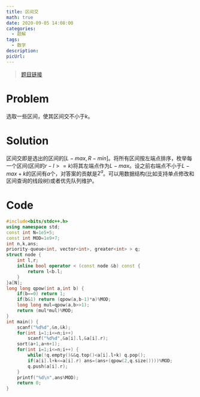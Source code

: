 ```yaml
---
title: 区间交
math: true
date: 2020-09-05 14:08:00
categories: 
  - 题解
tags: 
  - 数学
description: 
picUrl: 
---
```



>[题目链接][1]

# Problem
选取一些区间，使其区间交不小于$k$。
<!--more-->
# Solution
区间交即是选出的区间的$[L-max,R-min]$。将所有区间按左端点排序，枚举每一个区间(区间的$r-l >= k$)将其左端点作为$L-max$。设之前右端点不小于$L-max+k$的区间有$a$个，对答案的贡献是$2^a$。可以用数据结构(比如支持单点修改和区间查询的线段树)或者优先队列维护。
# Code
```c++
#include<bits/stdc++.h>
using namespace std;
const int N=1e5+5;
const int MOD=1e9+7;
int n,k,ans;
priority-queue<int, vector<int>, greater<int> > q;
struct node {
	int l,r;
	inline bool operator < (const node &b) const {
		return l<b.l;
	}
}a[N];
long long qpow(int a,int b) {
	if(b==0) return 1;
	if(b&1) return (qpow(a,b-1)*a)%MOD;
    long long mul=qpow(a,b>>1);
    return (mul*mul)%MOD;
}
int main() {
	scanf("%d%d",&n,&k);
    for(int i=1;i<=n;i++) 
    	scanf("%d%d",&a[i].l,&a[i].r);
    sort(a+1,a+n+1);
    for(int i=1;i<=n;i++) {
    	while(!q.empty()&&q.top()<a[i].l+k) q.pop();
    	if(a[i].l+k<=a[i].r) ans=(ans+(qpow(2,q.size())))%MOD;
    	q.push(a[i].r);
    }
    printf("%d\n",ans%MOD);
    return 0;
}
```


  [1]: http://zhengruioi.com/contest/615/